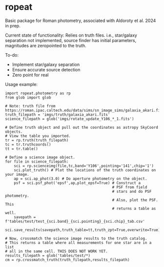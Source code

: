 # ropeat
Basic package for Roman photometry, associated with Aldoroty et al. 2024 in prep. 

Current state of functionality: Relies on truth files. i.e., star/galaxy separation not implemented, source finder has initial parameters, magnitudes are zeropointed to the truth. 

To-do: 
- Implement star/galaxy separation
- Ensure accurate source detection
- Zero point for real

Usage example:
```
import ropeat.photometry as rp
from glob import glob 

# Note: truth file from https://roman.ipac.caltech.edu/data/sims/sn_image_sims/galaxia_akari.fits.gz
truth_filepath = 'imgs/truth/galaxia_akari.fits'
science_filepath = glob('imgs/rotate_update_Y106_*_1.fits')

# Define truth object and pull out the coordinates as astropy SkyCoord objects.
# View the table you imported.
tr = rp.truth(truth_filepath)
tc = tr.truthcoords()
tt = tr.table()

# Define a science image object.
for file in science_filepath:
    sci = rp.scienceimg(file,tc,band='Y106',pointing='141',chip='1')
    sci.plot_truth() # Plot the locations of the truth coordinates on your image.
    ap = sci.ap_phot(3.0) # Do aperture photometry on the object.
    psf = sci.psf_phot('epsf',ap,plot_epsf=True) # Construct a
                                                 # PSF from field   
                                                 # stars and do PSF photometry. 
                                                 # Also, plot the PSF. This 
                                                 # returns a table as well. 
    savepath = f'tables/test/test_{sci.band}_{sci.pointing}_{sci.chip}_tab.csv'
    sci.save_results(savepath,truth_table=tt,truth_zpt=True,overwrite=True)

# Now, crossmatch the science image results to the truth catalog.
# This returns a table where all measurements for one star are in a list
# all in the same cell. THIS DOES NOT WORK YET. 
results_filepath = glob('tables/test/*)
cm = rp.crossmatch_truth(truth_filepath,results_filepath)
```